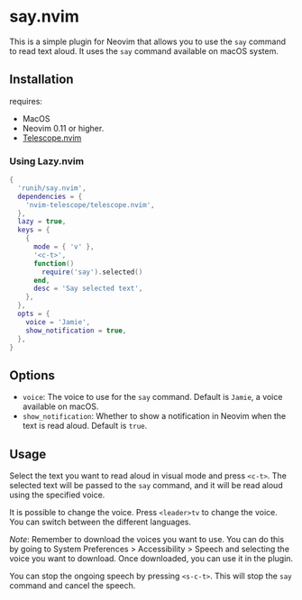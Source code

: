 # say.nvim

This is a simple plugin for Neovim that allows you to use the `say` command to read text aloud.
It uses the `say` command available on macOS system.

## Installation

requires:

- MacOS
- Neovim 0.11 or higher.
- [Telescope.nvim](https://github.com/nvim-telescope/telescope.nvim)

### Using Lazy.nvim

```lua
{
  'runih/say.nvim',
  dependencies = {
    'nvim-telescope/telescope.nvim',
  },
  lazy = true,
  keys = {
    {
      mode = { 'v' },
      '<c-t>',
      function()
        require('say').selected()
      end,
      desc = 'Say selected text',
    },
  },
  opts = {
    voice = 'Jamie',
    show_notification = true,
  },
}
```

## Options

- `voice`: The voice to use for the `say` command. Default is `Jamie`, a voice available on macOS.
- `show_notification`: Whether to show a notification in Neovim when the text is read aloud. Default is `true`.

## Usage

Select the text you want to read aloud in visual mode and press `<c-t>`. The selected text will be
passed to the `say` command, and it will be read aloud using the specified voice.

It is possible to change the voice. Press `<leader>tv` to change the voice. You can switch between the different languages.

*Note*: Remember to download the voices you want to use. You can do this by going to System Preferences > Accessibility > Speech
and selecting the voice you want to download. Once downloaded, you can use it in the plugin.

You can stop the ongoing speech by pressing `<s-c-t>`. This will stop the `say` command and cancel the speech.
